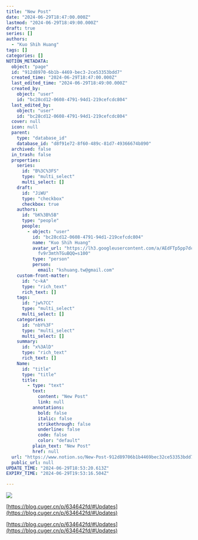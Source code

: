```yaml
---
title: "New Post"
date: "2024-06-29T18:47:00.000Z"
lastmod: "2024-06-29T18:49:00.000Z"
draft: true
series: []
authors:
  - "Kuo Shih Huang"
tags: []
categories: []
NOTION_METADATA:
  object: "page"
  id: "912d8970-6b1b-4469-bec3-2ce53353bdd7"
  created_time: "2024-06-29T18:47:00.000Z"
  last_edited_time: "2024-06-29T18:49:00.000Z"
  created_by:
    object: "user"
    id: "bc28cd12-0608-4791-94d1-219cefcdc804"
  last_edited_by:
    object: "user"
    id: "bc28cd12-0608-4791-94d1-219cefcdc804"
  cover: null
  icon: null
  parent:
    type: "database_id"
    database_id: "d8f91e72-8f60-489c-81d7-49366674b890"
  archived: false
  in_trash: false
  properties:
    series:
      id: "B%3C%3FS"
      type: "multi_select"
      multi_select: []
    draft:
      id: "JiWU"
      type: "checkbox"
      checkbox: true
    authors:
      id: "bK%3B%5B"
      type: "people"
      people:
        - object: "user"
          id: "bc28cd12-0608-4791-94d1-219cefcdc804"
          name: "Kuo Shih Huang"
          avatar_url: "https://lh3.googleusercontent.com/a/AEdFTp5pp7dcfcUZhLzmn1QQlBxcCe\
            fv9r3mthTGuBQQ=s100"
          type: "person"
          person:
            email: "kshuang.tw@gmail.com"
    custom-front-matter:
      id: "c~kA"
      type: "rich_text"
      rich_text: []
    tags:
      id: "jw%7CC"
      type: "multi_select"
      multi_select: []
    categories:
      id: "nbY%3F"
      type: "multi_select"
      multi_select: []
    summary:
      id: "x%3AlD"
      type: "rich_text"
      rich_text: []
    Name:
      id: "title"
      type: "title"
      title:
        - type: "text"
          text:
            content: "New Post"
            link: null
          annotations:
            bold: false
            italic: false
            strikethrough: false
            underline: false
            code: false
            color: "default"
          plain_text: "New Post"
          href: null
  url: "https://www.notion.so/New-Post-912d89706b1b4469bec32ce53353bdd7"
  public_url: null
UPDATE_TIME: "2024-06-29T18:53:20.613Z"
EXPIRY_TIME: "2024-06-29T19:53:16.504Z"

---
```



![](https://prod-files-secure.s3.us-west-2.amazonaws.com/036f7390-ea71-4412-ac21-aeba42946fa1/33cc6314-78de-49c8-b9f5-fbe7d9551ebf/Untitled.png?X-Amz-Algorithm=AWS4-HMAC-SHA256&X-Amz-Content-Sha256=UNSIGNED-PAYLOAD&X-Amz-Credential=AKIAT73L2G45HZZMZUHI%2F20240629%2Fus-west-2%2Fs3%2Faws4_request&X-Amz-Date=20240629T185316Z&X-Amz-Expires=3600&X-Amz-Signature=8eab09ba53058d54de28c85bfec29c2d0fd83207193069eba846822038e08ad9&X-Amz-SignedHeaders=host&x-id=GetObject)


[https://blog.cuger.cn/p/634642fd/#Updates](https://blog.cuger.cn/p/634642fd/#Updates)


[https://blog.cuger.cn/p/634642fd/#Updates](https://blog.cuger.cn/p/634642fd/#Updates)

